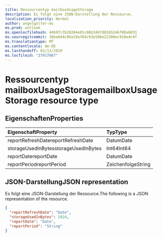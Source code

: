 ```yaml
---
title: Ressourcentyp mailboxUsageStorage
description: Es folgt eine JSON-Darstellung der Ressource.
localization_priority: Normal
author: angelgolfer-ms
ms.prod: outlook
ms.openlocfilehash: 44b97c7b18264e01c86b34bfd8265246f80ab031
ms.sourcegitcommit: 36be044c89a19af84c93e586e22200ec919e4c9f
ms.translationtype: MT
ms.contentlocale: de-DE
ms.lasthandoff: 01/12/2019
ms.locfileid: "27917867"
---
```

# <a name="mailboxusagestorage-resource-type"></a><span data-ttu-id="cbb10-103">Ressourcentyp mailboxUsageStorage</span><span class="sxs-lookup"><span data-stu-id="cbb10-103">mailboxUsageStorage resource type</span></span>

## <a name="properties"></a><span data-ttu-id="cbb10-104">Eigenschaften</span><span class="sxs-lookup"><span data-stu-id="cbb10-104">Properties</span></span>

| <span data-ttu-id="cbb10-105">Eigenschaft</span><span class="sxs-lookup"><span data-stu-id="cbb10-105">Property</span></span>           | <span data-ttu-id="cbb10-106">Typ</span><span class="sxs-lookup"><span data-stu-id="cbb10-106">Type</span></span>   |
| :----------------- | :----- |
| <span data-ttu-id="cbb10-107">reportRefreshDate</span><span class="sxs-lookup"><span data-stu-id="cbb10-107">reportRefreshDate</span></span>  | <span data-ttu-id="cbb10-108">Datum</span><span class="sxs-lookup"><span data-stu-id="cbb10-108">Date</span></span>   |
| <span data-ttu-id="cbb10-109">storageUsedInBytes</span><span class="sxs-lookup"><span data-stu-id="cbb10-109">storageUsedInBytes</span></span> | <span data-ttu-id="cbb10-110">Int64</span><span class="sxs-lookup"><span data-stu-id="cbb10-110">Int64</span></span>  |
| <span data-ttu-id="cbb10-111">reportDate</span><span class="sxs-lookup"><span data-stu-id="cbb10-111">reportDate</span></span>         | <span data-ttu-id="cbb10-112">Datum</span><span class="sxs-lookup"><span data-stu-id="cbb10-112">Date</span></span>   |
| <span data-ttu-id="cbb10-113">reportPeriod</span><span class="sxs-lookup"><span data-stu-id="cbb10-113">reportPeriod</span></span>       | <span data-ttu-id="cbb10-114">Zeichenfolge</span><span class="sxs-lookup"><span data-stu-id="cbb10-114">String</span></span> |

## <a name="json-representation"></a><span data-ttu-id="cbb10-115">JSON-Darstellung</span><span class="sxs-lookup"><span data-stu-id="cbb10-115">JSON representation</span></span>

<span data-ttu-id="cbb10-116">Es folgt eine JSON-Darstellung der Ressource.</span><span class="sxs-lookup"><span data-stu-id="cbb10-116">The following is a JSON representation of the resource.</span></span>

<!-- {
  "blockType": "resource",
  "@odata.type": "microsoft.graph.mailboxUsageStorage"
} -->

```json
{
  "reportRefreshDate": "Date", 
  "storageUsedInBytes": 1024, 
  "reportDate": "Date", 
  "reportPeriod": "String"
}
```
